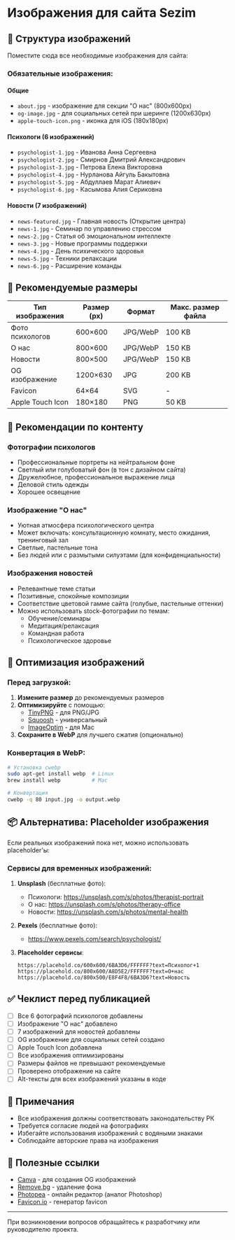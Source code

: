 # Изображения для сайта Sezim

## 📁 Структура изображений

Поместите сюда все необходимые изображения для сайта:

### Обязательные изображения:

#### Общие
- `about.jpg` - изображение для секции "О нас" (800x600px)
- `og-image.jpg` - для социальных сетей при шеринге (1200x630px)
- `apple-touch-icon.png` - иконка для iOS (180x180px)

#### Психологи (6 изображений)
- `psychologist-1.jpg` - Иванова Анна Сергеевна
- `psychologist-2.jpg` - Смирнов Дмитрий Александрович
- `psychologist-3.jpg` - Петрова Елена Викторовна
- `psychologist-4.jpg` - Нурланова Айгуль Бакытовна
- `psychologist-5.jpg` - Абдуллаев Марат Алиевич
- `psychologist-6.jpg` - Касымова Алия Сериковна

#### Новости (7 изображений)
- `news-featured.jpg` - Главная новость (Открытие центра)
- `news-1.jpg` - Семинар по управлению стрессом
- `news-2.jpg` - Статья об эмоциональном интеллекте
- `news-3.jpg` - Новые программы поддержки
- `news-4.jpg` - День психического здоровья
- `news-5.jpg` - Техники релаксации
- `news-6.jpg` - Расширение команды

## 📏 Рекомендуемые размеры

| Тип изображения | Размер (px) | Формат | Макс. размер файла |
|----------------|-------------|--------|-------------------|
| Фото психологов | 600×600 | JPG/WebP | 100 KB |
| О нас | 800×600 | JPG/WebP | 150 KB |
| Новости | 800×500 | JPG/WebP | 150 KB |
| OG изображение | 1200×630 | JPG | 200 KB |
| Favicon | 64×64 | SVG | - |
| Apple Touch Icon | 180×180 | PNG | 50 KB |

## 🎨 Рекомендации по контенту

### Фотографии психологов
- Профессиональные портреты на нейтральном фоне
- Светлый или голубоватый фон (в тон с дизайном сайта)
- Дружелюбное, профессиональное выражение лица
- Деловой стиль одежды
- Хорошее освещение

### Изображение "О нас"
- Уютная атмосфера психологического центра
- Может включать: консультационную комнату, место ожидания, тренинговый зал
- Светлые, пастельные тона
- Без людей или с размытыми силуэтами (для конфиденциальности)

### Изображения новостей
- Релевантные теме статьи
- Позитивные, спокойные композиции
- Соответствие цветовой гамме сайта (голубые, пастельные оттенки)
- Можно использовать stock-фотографии по темам:
  - Обучение/семинары
  - Медитация/релаксация
  - Командная работа
  - Психологическое здоровье

## 🔧 Оптимизация изображений

### Перед загрузкой:

1. **Измените размер** до рекомендуемых размеров
2. **Оптимизируйте** с помощью:
   - [TinyPNG](https://tinypng.com/) - для PNG/JPG
   - [Squoosh](https://squoosh.app/) - универсальный
   - [ImageOptim](https://imageoptim.com/) - для Mac
3. **Сохраните в WebP** для лучшего сжатия (опционально)

### Конвертация в WebP:

```bash
# Установка cwebp
sudo apt-get install webp  # Linux
brew install webp          # Mac

# Конвертация
cwebp -q 80 input.jpg -o output.webp
```

## 📦 Альтернатива: Placeholder изображения

Если реальных изображений пока нет, можно использовать placeholder'ы:

### Сервисы для временных изображений:

1. **Unsplash** (бесплатные фото):
   - Психологи: https://unsplash.com/s/photos/therapist-portrait
   - О нас: https://unsplash.com/s/photos/therapy-office
   - Новости: https://unsplash.com/s/photos/mental-health

2. **Pexels** (бесплатные фото):
   - https://www.pexels.com/search/psychologist/

3. **Placeholder сервисы**:
   ```
   https://placehold.co/600x600/6BA3D6/FFFFFF?text=Психолог+1
   https://placehold.co/800x600/A8D5E2/FFFFFF?text=О+нас
   https://placehold.co/800x500/E8F4F8/6BA3D6?text=Новость
   ```

## ✅ Чеклист перед публикацией

- [ ] Все 6 фотографий психологов добавлены
- [ ] Изображение "О нас" добавлено
- [ ] 7 изображений для новостей добавлены
- [ ] OG изображение для социальных сетей создано
- [ ] Apple Touch Icon добавлена
- [ ] Все изображения оптимизированы
- [ ] Размеры файлов не превышают рекомендуемые
- [ ] Проверено отображение на сайте
- [ ] Alt-тексты для всех изображений указаны в коде

## 📝 Примечания

- Все изображения должны соответствовать законодательству РК
- Требуется согласие людей на фотографиях
- Избегайте использования изображений с водяными знаками
- Соблюдайте авторские права на изображения

## 🔗 Полезные ссылки

- [Canva](https://www.canva.com/) - для создания OG изображений
- [Remove.bg](https://www.remove.bg/) - удаление фона
- [Photopea](https://www.photopea.com/) - онлайн редактор (аналог Photoshop)
- [Favicon.io](https://favicon.io/) - генератор favicon

---

При возникновении вопросов обращайтесь к разработчику или руководителю проекта.

